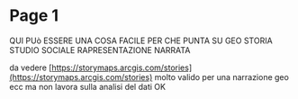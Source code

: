 # Page 1

QUI PUò ESSERE UNA COSA FACILE PER CHE PUNTA SU GEO STORIA STUDIO SOCIALE RAPRESENTAZIONE NARRATA

da vedere [https://storymaps.arcgis.com/stories](https://storymaps.arcgis.com/stories) molto valido per una narrazione geo ecc ma non lavora sulla analisi del dati  OK&#x20;

